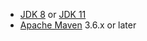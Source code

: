 * [JDK 8](https://www.oracle.com/java/technologies/downloads/#java8) or [JDK 11](https://www.oracle.com/java/technologies/downloads/#java11)
* [Apache Maven](https://maven.apache.org/download.cgi) 3.6.x or later
